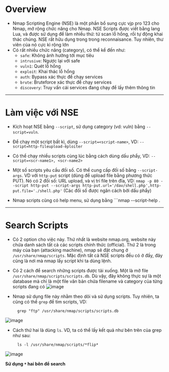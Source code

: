 # Overview
* Nmap Scripting Engine (NSE) là một phần bổ sung cực vjp pro 123 cho Nmap, mở rộng chức năng cho Nmap. NSE Scripts được viết bằng lang Lua, và được sử dụng để làm nhiều thứ: từ scan lỗ hổng, rồi tự động khai thác chúng. NSE rất hữu dụng trong trong reconnaisance. Tuy nhiên, thư viên của nó cực kì rộng lớn
* Có rất nhiều chức năng (category), có thể kể đến như:
	- ```safe```: Không ảnh hưởng tới mục tiêu
	- ```intrusive```: Ngược lại với safe
	- ```vuln1```: Quét lỗ hổng
	- ```exploit```: Khai thác lỗ hổng
	- ```auth```: Bypass xác thực để chạy services
	- ```brute```: Bruteforce xác thực để chạy services
	- ```discovery```: Truy vấn cái services đang chạy để lấy thêm thông tin 

-------------------

# Làm việc với NSE
* Kích hoạt NSE bằng ```--script```, sử dụng category (vd: vuln) bằng ```--script=vuln```. 

* Để chạy một script bất kì, dùng ```--script=<script-name>```, VD: ```--script=http-fileupload-ẽploiter```
* Có thể chạy nhiều scripts cùng lúc bằng cách dùng dấu phẩy, VD: ```--script=<scr-name1>, <scr-name2>```
* Một số scripts yêu cầu đối số. Có thể cung cấp đối số bằng ```--script-args```. VD với ```http-put``` script (dùng để upload file bằng phương thức PUT). Nó có 2 đối số: URL upload, và vị trí file trên đĩa, VD:
```nmap -p 80 --script http-put --script-args http-put.url='/dav/shell.php',http-put.file='./shell.php'```
(Các đối số được ngăn cách bởi dấu phẩy)

* Nmap scripts cũng có help menu, sử dụng bằng ```nmap --script-help <scr-name>.

----------------------

# Search Scripts
* Có 2 option cho việc này. Thứ nhất là website nmap.org, website này chứa danh sách tất cả các scripts chính thức (official). Thứ 2 là trong máy của bạn (attacking machine), nmap sẽ đặt chung ở ```/usr/share/nmap/scripts```. Mặc định tất cả NSE scripts đều có ở đấy, đây cũng là nơi mà nmap lấy script khi ta dùng lệnh.
* Có 2 cách để search những scripts được tải xuống. Một là mở file ```/usr/share/nmap/scripts/scripts.db```. Dù vậy, đây không thực sự là một database mà chỉ là một file văn bản chứa filename và category của từng scripts đang có
![image](https://github.com/Myozz/nmap/assets/94811005/1ce4fb96-1ed5-4727-aa7b-90228d043c36)

* Nmap sử dụng file này nhằm theo dõi và sử dụng scripts. Tuy nhiên, ta cũng có thể ```grep``` để tìm scripts, VD:
  
		grep "ftp" /usr/share/nmap/scripts/scripts.db
![image](https://github.com/Myozz/nmap/assets/94811005/70fbb547-79ef-41db-b959-505d12f2b2b1)

* Cách thứ hai là dùng ```ls```. VD, ta có thể lấy kết quả như bên trên của grep như sau:

		ls -l /usr/share/nmap/scripts/*flip*
![image](https://github.com/Myozz/nmap/assets/94811005/ecb1b697-6eef-4db4-b892-9c8f499cece4)

**Sử dụng ```*``` hai bên để search**

